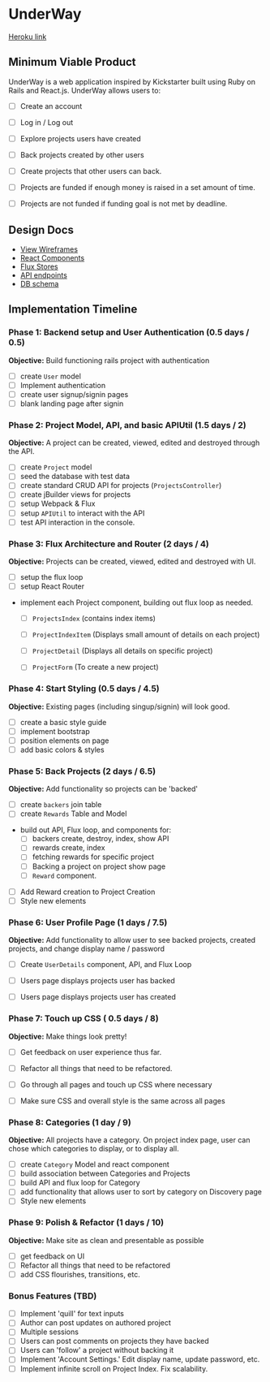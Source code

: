 # UnderWay

[Heroku link][heroku]

[heroku]: http://www.herokuapp.com

## Minimum Viable Product

UnderWay is a web application inspired by Kickstarter built using Ruby on Rails
and React.js. UnderWay allows users to:

- [ ] Create an account
- [ ] Log in / Log out
- [ ] Explore projects users have created
- [ ] Back projects created by other users
- [ ] Create projects that other users can back.
- [ ] Projects are funded if enough money is raised in a set amount of time.
- [ ] Projects are not funded if funding goal is not met by deadline.


## Design Docs
* [View Wireframes][views]
* [React Components][components]
* [Flux Stores][stores]
* [API endpoints][api-endpoints]
* [DB schema][schema]

[views]: ./docs/views.md
[components]: ./docs/components.md
[stores]: ./docs/stores.md
[api-endpoints]: ./docs/api-endpoints.md
[schema]: ./docs/schema.md

## Implementation Timeline

### Phase 1: Backend setup and User Authentication (0.5 days / 0.5)

**Objective:** Build functioning rails project with authentication

- [ ] create `User` model
- [ ] Implement authentication
- [ ] create user signup/signin pages
- [ ] blank landing page after signin

### Phase 2: Project Model, API, and basic APIUtil (1.5 days / 2)

**Objective:** A project can be created, viewed, edited and destroyed through
the API.

- [ ] create `Project` model
- [ ] seed the database with test data
- [ ] create standard CRUD API for projects (`ProjectsController`)
- [ ] create jBuilder views for projects
- [ ] setup Webpack & Flux
- [ ] setup `APIUtil` to interact with the API
- [ ] test API interaction in the console.

### Phase 3: Flux Architecture and Router (2 days / 4)

**Objective:** Projects can be created, viewed, edited and destroyed with UI.

- [ ] setup the flux loop
- [ ] setup React Router
- implement each Project component, building out flux loop as needed.
  - [ ] `ProjectsIndex` (contains index items)
  - [ ] `ProjectIndexItem` (Displays small amount of details on each project)
  - [ ] `ProjectDetail` (Displays all details on specific project)
  - [ ] `ProjectForm` (To create a new project)


### Phase 4: Start Styling (0.5 days / 4.5)

**Objective:** Existing pages (including singup/signin) will look good.

- [ ] create a basic style guide
- [ ] implement bootstrap
- [ ] position elements on page
- [ ] add basic colors & styles

### Phase 5: Back Projects (2 days / 6.5)

**Objective:** Add functionality so projects can be 'backed'

- [ ] create `backers` join table
- [ ] create `Rewards` Table and Model
- build out API, Flux loop, and components for:
  - [ ] backers create, destroy, index, show API
  - [ ] rewards create, index
  - [ ] fetching rewards for specific project
  - [ ] Backing a project on project show page
  - [ ] `Reward` component.
- [ ] Add Reward creation to Project Creation
- [ ] Style new elements

### Phase 6: User Profile Page (1 days / 7.5)

**Objective:** Add functionality to allow user to see backed projects, created
projects, and change display name / password

- [ ] Create `UserDetails` component, API, and Flux Loop
- [ ] Users page displays projects user has backed
- [ ] Users page displays projects user has created


### Phase 7: Touch up CSS ( 0.5 days / 8)

**Objective:** Make things look pretty!

- [ ] Get feedback on user experience thus far.
- [ ] Refactor all things that need to be refactored.
- [ ] Go through all pages and touch up CSS where necessary
- [ ] Make sure CSS and overall style is the same across all pages


### Phase 8: Categories (1 day / 9)

**Objective:** All projects have a category. On project index page, user can
chose which categories to display, or to display all.

- [ ] create `Category` Model and react component
- [ ] build association between Categories and Projects
- [ ] build API and flux loop for Category
- [ ] add functionality that allows user to sort by category on Discovery page
- [ ] Style new elements

### Phase 9: Polish  & Refactor (1 days / 10)

**Objective:** Make site as clean and presentable as possible

 - [ ] get feedback on UI
 - [ ] Refactor all things that need to be refactored
 - [ ] add CSS flourishes, transitions, etc.

### Bonus Features (TBD)
- [ ] Implement 'quill' for text inputs
- [ ] Author can post updates on authored project
- [ ] Multiple sessions
- [ ] Users can post comments on projects they have backed
- [ ] Users can 'follow' a project without backing it
- [ ] Implement 'Account Settings.' Edit display name, update password, etc.
- [ ] Implement infinite scroll on Project Index. Fix scalability.

[phase-one]: ./docs/phases/phase1.md
[phase-two]: ./docs/phases/phase2.md
[phase-three]: ./docs/phases/phase3.md
[phase-four]: ./docs/phases/phase4.md
[phase-five]: ./docs/phases/phase5.md
